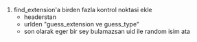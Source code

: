 1) find_extension'a birden fazla kontrol noktasi ekle
    * headerstan
    * urlden "guess_extension ve guess_type"
    * son olarak eger bir sey bulamazsan uid ile random isim ata
